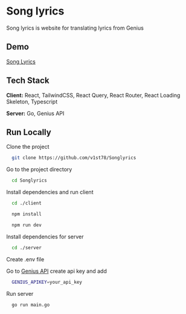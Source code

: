 # Song lyrics

Song lyrics is website for translating lyrics from Genius

## Demo

[Song Lyrics](https://www.song-lyrics.org)

## Tech Stack

**Client:** React, TailwindCSS, React Query, React Router, React Loading Skeleton, Typescript

**Server:** Go, Genius API

## Run Locally

Clone the project

```bash
  git clone https://github.com/v1st78/Songlyrics
```

Go to the project directory

```bash
  cd Songlyrics
```

Install dependencies and run client

```bash
  cd ./client
```

```bash
  npm install
```

```bash
  npm run dev
```

Install dependencies for server

```bash
  cd ./server
```

Create .env file

Go to [Genius API](https://genius.com/api-clients) create api key and add

```bash
  GENIUS_APIKEY=your_api_key
```

Run server

```bash
  go run main.go
```
